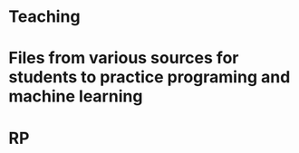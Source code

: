 # Teaching

# Files from various sources for students to practice programing and machine learning

# RP
